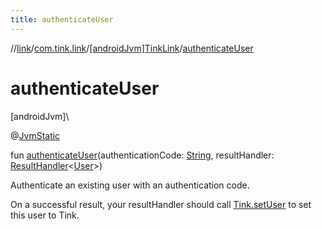 ```yaml
---
title: authenticateUser
---
```

//[link](../../../index.html)/[com.tink.link](../index.html)/[[androidJvm]TinkLink](index.html)/[authenticateUser](authenticate-user.html)



# authenticateUser



[androidJvm]\




@[JvmStatic](https://kotlinlang.org/api/latest/jvm/stdlib/kotlin.jvm/-jvm-static/index.html)



fun [authenticateUser](authenticate-user.html)(authenticationCode: [String](https://kotlinlang.org/api/latest/jvm/stdlib/kotlin/-string/index.html), resultHandler: [ResultHandler](../../com.tink.service.handler/[android-jvm]-result-handler/index.html)&lt;[User](../../com.tink.model.user/[android-jvm]-user/index.html)&gt;)



Authenticate an existing user with an authentication code.



On a successful result, your resultHandler should call [Tink.setUser](../../com.tink.core/[android-jvm]-tink/set-user.html) to set this user to Tink.




